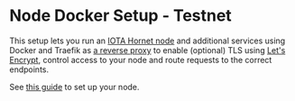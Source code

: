 # Node Docker Setup - Testnet
This setup lets you run an [IOTA Hornet node](https://wiki.iota.org/hornet/welcome) and additional services using Docker and Traefik as [a reverse proxy](https://en.wikipedia.org/wiki/Reverse_proxy) to enable (optional) TLS using [Let's Encrypt](https://letsencrypt.org/), control access to your node and route requests to the correct endpoints.

See [this guide](https://wiki.iota.org/hornet/how_tos/using_docker) to set up your node.
